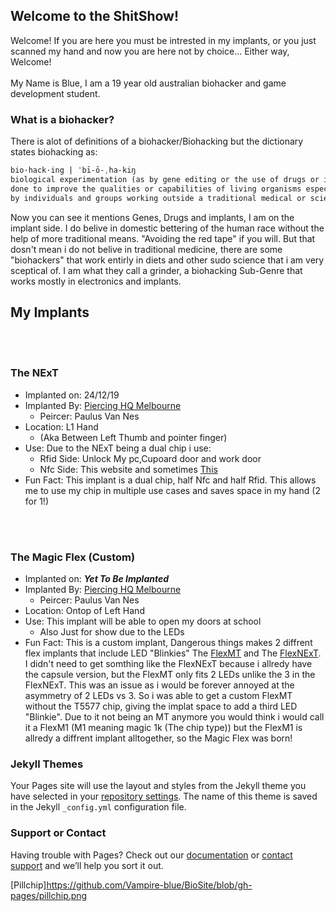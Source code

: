 ## Welcome to the ShitShow!

Welcome! If you are here you must be intrested in my implants, 
or you just scanned my hand and now you are here not by choice... Either way, Welcome!
<br/><br/>
My Name is Blue, I am a 19 year old australian biohacker and game development student.

### What is a biohacker?

There is alot of definitions of a biohacker/Biohacking but the dictionary states biohacking as:
```markdown
bio·hack·ing | ˈbī-ō-ˌha-kiŋ 
biological experimentation (as by gene editing or the use of drugs or implants) 
done to improve the qualities or capabilities of living organisms especially 
by individuals and groups working outside a traditional medical or scientific research environment
```

Now you can see it mentions Genes, Drugs and implants, I am on the implant side. I do belive in domestic bettering of the human race without the help of more traditional means. "Avoiding the red tape" if you will. But that dosn't mean i do not belive in traditional medicine, there are some "biohackers" that work entirly in diets and other sudo science that i am very sceptical of. I am what they call a grinder, a biohacking Sub-Genre that works mostly in electronics and implants.


## My Implants

<br/><br/>
 
### The NExT

 * Implanted on: 24/12/19
 * Implanted By: [Piercing HQ Melbourne](https://www.piercinghq.com.au/)
   * Peircer: Paulus Van Nes
 * Location: L1 Hand
   * (Aka Between Left Thumb and pointer finger)
 * Use: Due to the NExT being a dual chip i use:
   * Rfid Side: Unlock My pc,Cupoard door and work door
   * Nfc Side: This website and sometimes [This](https://www.youtube.com/watch?v=dQw4w9WgXcQ&list=PLahKLy8pQdCM0SiXNn3EfGIXX19QGzUG3)
 * Fun Fact: This implant is a dual chip, half Nfc and half Rfid. This allows me to use my chip in multiple use cases and saves space in my hand (2 for 1!)
 
 <br/><br/>
 
### The Magic Flex **(Custom)**
 * Implanted on: ***Yet To Be Implanted***
 * Implanted By: [Piercing HQ Melbourne](https://www.piercinghq.com.au/)
   * Peircer: Paulus Van Nes
 * Location: Ontop of Left Hand
 * Use: This implant will be able to open my doors at school
   * Also Just for show due to the LEDs
 * Fun Fact: This is a custom implant, Dangerous things makes 2 diffrent flex implants that include LED "Blinkies" The [FlexMT](https://dangerousthings.com/product/flexmt/) and The [FlexNExT](https://dangerousthings.com/product/flexnext/). I didn't need to get somthing like the FlexNExT because i allredy have the capsule version, but the FlexMT only fits 2 LEDs unlike the 3 in the FlexNExT. This was an issue as i would be forever annoyed at the asymmetry of 2 LEDs vs 3. So i was able to get a custom FlexMT without the T5577 chip, giving the implat space to add a third LED "Blinkie". Due to it not being an MT anymore you would think i would call it a FlexM1 (M1 meaning magic 1k (The chip type)) but the FlexM1 is allredy a diffrent implant alltogether, so the Magic Flex was born!

### Jekyll Themes

Your Pages site will use the layout and styles from the Jekyll theme you have selected in your [repository settings](https://github.com/Vampire-blue/BioSite/settings). The name of this theme is saved in the Jekyll `_config.yml` configuration file.

### Support or Contact

Having trouble with Pages? Check out our [documentation](https://docs.github.com/categories/github-pages-basics/) or [contact support](https://github.com/contact) and we’ll help you sort it out.


[Pillchip]https://github.com/Vampire-blue/BioSite/blob/gh-pages/pillchip.png
